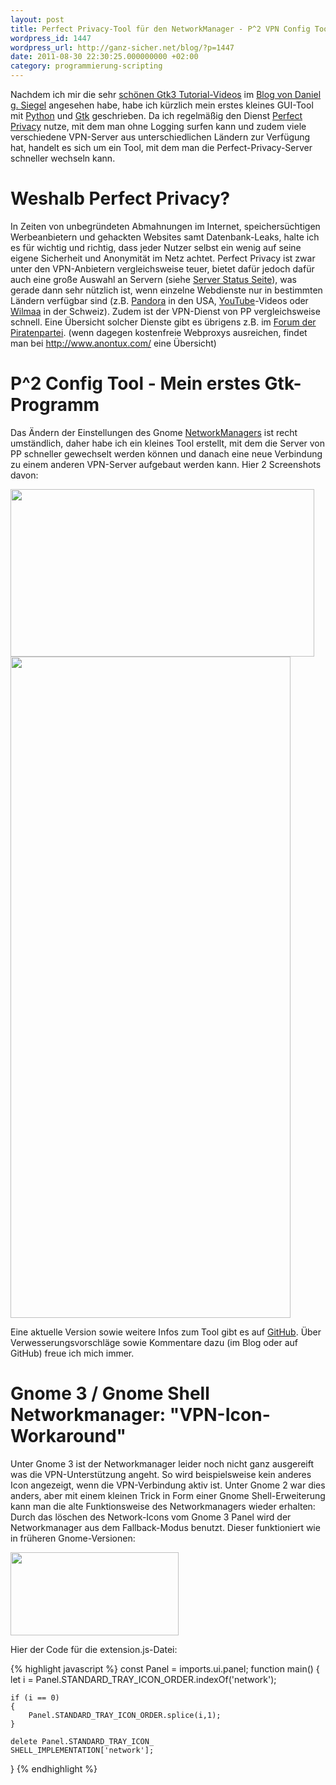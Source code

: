 ```yaml
---
layout: post
title: Perfect Privacy-Tool für den NetworkManager - P^2 VPN Config Tool
wordpress_id: 1447
wordpress_url: http://ganz-sicher.net/blog/?p=1447
date: 2011-08-30 22:30:25.000000000 +02:00
category: programmierung-scripting
---
```

Nachdem ich mir die sehr <a href="http://www.dgsiegel.net/news/2011_06_16-gnome_screencasts">schönen Gtk3 Tutorial-Videos</a> im <a href="http://www.dgsiegel.net/">Blog von Daniel g. Siegel</a> angesehen habe, habe ich kürzlich mein erstes kleines GUI-Tool mit <a href="http://www.python.org/">Python</a> und <a href="http://www.pygtk.org/">Gtk</a> geschrieben. Da ich regelmäßig den Dienst <a href="http://perfect-privacy.com/">Perfect Privacy</a> nutze, mit dem man ohne Logging surfen kann und zudem viele verschiedene VPN-Server aus unterschiedlichen Ländern zur Verfügung hat, handelt es sich um ein Tool, mit dem man die Perfect-Privacy-Server schneller wechseln kann.
<!--more-->

Weshalb Perfect Privacy?
========================
In Zeiten von unbegründeten Abmahnungen im Internet, speichersüchtigen Werbeanbietern und gehackten Websites samt Datenbank-Leaks, halte ich es für wichtig und richtig, dass jeder Nutzer selbst ein wenig auf seine eigene Sicherheit und Anonymität im Netz achtet. Perfect Privacy ist zwar unter den VPN-Anbietern vergleichsweise teuer, bietet dafür jedoch dafür auch eine große Auswahl an Servern (siehe <a href="https://blog.perfect-privacy.com/server-status/">Server Status Seite</a>), was gerade dann sehr nützlich ist, wenn einzelne Webdienste nur in bestimmten Ländern verfügbar sind (z.B. <a href="http://www.pandora.com/">Pandora</a> in den USA, <a href="http://www.youtube.com/">YouTube</a>-Videos oder <a href="http://www.wilmaa.com/">Wilmaa</a> in der Schweiz). Zudem ist der VPN-Dienst von PP vergleichsweise schnell.
Eine Übersicht solcher Dienste gibt es übrigens z.B. im <a href="http://forum.piratenpartei.de/viewtopic.php?t=992">Forum der Piratenpartei</a>. (wenn dagegen kostenfreie Webproxys ausreichen, findet man bei <a href="http://www.anontux.com/">http://www.anontux.com/</a> eine Übersicht)

P^2 Config Tool - Mein erstes Gtk-Programm
==========================================
Das Ändern der Einstellungen des Gnome <a href="http://live.gnome.org/NetworkManager/SystemSettings">NetworkManagers</a> ist recht umständlich, daher habe ich ein kleines Tool erstellt, mit dem die Server von PP schneller gewechselt werden können und danach eine neue Verbindung zu einem anderen VPN-Server aufgebaut werden kann. Hier 2 Screenshots davon:

<img class="borderimg centered" src="{{site.url}}/wp-content/uploads/1.jpg" alt="" width="486" height="268" />

<img class="borderimg centered" src="{{site.url}}/wp-content/uploads/2.jpg" alt="" width="448" height="1058" />

Eine aktuelle Version sowie weitere Infos zum Tool gibt es auf <a href="https://github.com/pylight/P-2-Config-Tool">GitHub</a>. Über Verwesserungsvorschläge sowie Kommentare dazu (im Blog oder auf GitHub) freue ich mich immer.


Gnome 3 / Gnome Shell Networkmanager: "VPN-Icon-Workaround"
============================================================
Unter Gnome 3 ist der Networkmanager leider noch nicht ganz ausgereift was die VPN-Unterstützung angeht. So wird beispielsweise kein anderes Icon angezeigt, wenn die VPN-Verbindung aktiv ist. Unter Gnome 2 war dies anders, aber mit einem kleinen Trick in Form einer Gnome Shell-Erweiterung kann man die alte Funktionsweise des Networkmanagers wieder erhalten: Durch das löschen des Network-Icons vom Gnome 3 Panel wird der Networkmanager aus dem Fallback-Modus benutzt. Dieser funktioniert wie in früheren Gnome-Versionen:

<img class="borderimg centered" src="{{site.url}}/wp-content/uploads/2.png" alt="" width="269" height="133" />

Hier der Code für die extension.js-Datei:

{% highlight javascript %}
const Panel = imports.ui.panel;
function main() {
	let i = Panel.STANDARD_TRAY_ICON_ORDER.indexOf('network');
	
	if (i == 0) 
	{
		Panel.STANDARD_TRAY_ICON_ORDER.splice(i,1);
	}
	
	delete Panel.STANDARD_TRAY_ICON_
	SHELL_IMPLEMENTATION['network'];
}
{% endhighlight %}
